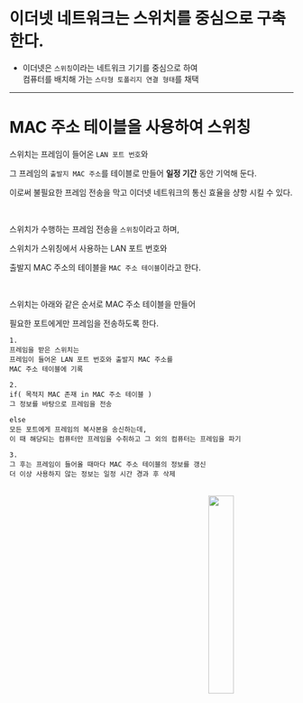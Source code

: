 
# 이더넷 네트워크는 스위치를 중심으로 구축한다.

* 이더넷은 `스위칭`이라는 네트워크 기기를 중심으로 하여 <br> 컴퓨터를 배치해 가는 `스타형 토폴리지 연결 형태`를 채택

---

# MAC 주소 테이블을 사용하여 스위칭

스위치는 프레임이 들어온 `LAN 포트 번호`와 

그 프레임의 `출발지 MAC 주소`를 테이블로 만들어 <b>일정 기간</b> 동안 기억해 둔다.

이로써 불필요한 프레임 전송을 막고 이더넷 네트워크의 통신 효율을 샹항 시킬 수 있다.

<br>

스위치가 수행하는 프레임 전송을 `스위칭`이라고 하며,

스위치가 스위칭에서 사용하는 LAN 포트 번호와 

출발지 MAC 주소의 테이블을 `MAC 주소 테이블`이라고 한다.

<br>

스위치는 아래와 같은 순서로 MAC 주소 테이블을 만들어 

필요한 포트에게만 프레임을 전송하도록 한다.

```
1. 
프레임을 받은 스위치는 
프레임이 들어온 LAN 포트 번호와 출발지 MAC 주소를 
MAC 주소 테이블에 기록

2. 
if( 목적지 MAC 존재 in MAC 주소 테이블 )
그 정보를 바탕으로 프레임을 전송

else
모든 포트에게 프레임의 복사본을 송신하는데,
이 때 해당되는 컴퓨터만 프레임을 수취하고 그 외의 컴퓨터는 프레임을 파기

3.
그 후는 프레임이 들어올 때마다 MAC 주소 테이블의 정보를 갱신
더 이상 사용하지 않는 정보는 일정 시간 경과 후 삭제
```


<br>


<img  align="right" width = "30%" height = "30%" src="https://github.com/chldbtjd2272/csbox/tree/master/Network/%EB%84%A4%ED%8A%B8%EC%9B%8C%ED%81%AC%20%EA%B8%B0%EC%B4%88%20%EC%A7%80%EC%8B%9D/images/switch_1.png" />




